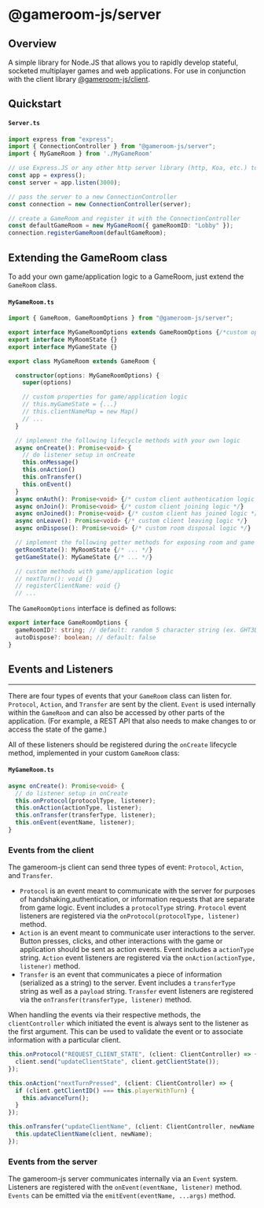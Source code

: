 # @gameroom-js/server

## Overview

A simple library for Node.JS that allows you to rapidly develop stateful, socketed multiplayer games and web applications. For use in conjunction with the client library [@gameroom-js/client](https://github.com/jbierfeldt/gameroom-js/tree/master/packages/client).


## Quickstart

#### **`Server.ts`**
```typescript
import express from "express";
import { ConnectionController } from "@gameroom-js/server";
import { MyGameRoom } from './MyGameRoom'

// use Express.JS or any other http server library (http, Koa, etc.) to create a server
const app = express();
const server = app.listen(3000);

// pass the server to a new ConnectionController
const connection = new ConnectionController(server);

// create a GameRoom and register it with the ConnectionController
const defaultGameRoom = new MyGameRoom({ gameRoomID: "Lobby" });
connection.registerGameRoom(defaultGameRoom);
```

## Extending the GameRoom class

To add your own game/application logic to a GameRoom, just extend the `GameRoom` class.

#### **`MyGameRoom.ts`**
```typescript
import { GameRoom, GameRoomOptions } from "@gameroom-js/server";

export interface MyGameRoomOptions extends GameRoomOptions {/*custom options interface*/}
export interface MyRoomState {}
export interface MyGameState {}

export class MyGameRoom extends GameRoom {

  constructor(options: MyGameRoomOptions) {
    super(options)

    // custom properties for game/application logic 
    // this.myGameState = {...}
    // this.clientNameMap = new Map()
    // ...
  }

  // implement the following lifecycle methods with your own logic
  async onCreate(): Promise<void> {
    // do listener setup in onCreate
    this.onMessage() 
    this.onAction()
    this.onTransfer()
    this.onEvent()
  }
  async onAuth(): Promise<void> {/* custom client authentication logic */}
  async onJoin(): Promise<void> {/* custom client joining logic */}
  async onJoined(): Promise<void> {/* custom client has joined logic */}
  async onLeave(): Promise<void> {/* custom client leaving logic */}
  async onDispose(): Promise<void> {/* custom room disposal logic */}

  // implement the following getter methods for exposing room and game state
  getRoomState(): MyRoomState {/* ... */}
  getGameState(): MyGameState {/* ... */}

  // custom methods with game/application logic
  // nextTurn(): void {}
  // registerClientName: void {}
  // ...
```

The `GameRoomOptions` interface is defined as follows:

```typescript
export interface GameRoomOptions {
  gameRoomID?: string; // default: random 5 character string (ex. GHT3D)
  autoDispose?: boolean; // default: false
}
```

## Events and Listeners

---

There are four types of events that your `GameRoom` class can listen for. `Protocol`, `Action`, and `Transfer` are sent by the client. `Event` is used internally within the `GameRoom` and can also be accessed by other parts of the application. (For example, a REST API that also needs to make changes to or access the state of the game.)

All of these listeners should be registered during the `onCreate` lifecycle method, implemented in your custom `GameRoom` class:

#### **`MyGameRoom.ts`**
```typescript
async onCreate(): Promise<void> {
  // do listener setup in onCreate
  this.onProtocol(protocolType, listener);
  this.onAction(actionType, listener);
  this.onTransfer(transferType, listener);
  this.onEvent(eventName, listener);
}
```

### Events from the client

The gameroom-js client can send three types of event: `Protocol`, `Action`, and `Transfer`.

- `Protocol` is an event meant to communicate with the server for purposes of handshaking,authentication, or information requests that are separate from game logic. Event includes a `protocolType` string. `Protocol` event listeners are registered via the `onProtocol(protocolType, listener)` method.
- `Action` is an event meant to communicate user interactions to the server. Button presses, clicks, and other interactions with the game or application should be sent as action events. Event includes a `actionType` string. `Action` event listeners are registered via the `onAction(actionType, listener)` method.
- `Transfer` is an event that communicates a piece of information (serialized as a string) to the server. Event includes a `transferType` string as well as a `payload` string. `Transfer` event listeners are registered via the `onTransfer(transferType, listener)` method.

When handling the events via their respective methods, the `clientController` which initiated the event is always sent to the listener as the first argument. This can be used to validate the event or to associate information with a particular client.

```typescript
this.onProtocol("REQUEST_CLIENT_STATE", (client: ClientController) => {
  client.send("updateClientState", client.getClientState());
});

this.onAction("nextTurnPressed", (client: ClientController) => {
  if (client.getClientID() === this.playerWithTurn) {
    this.advanceTurn();
  }
});

this.onTransfer("updateClientName", (client: ClientController, newName: string) => {
  this.updateClientName(client, newName);
});
```

### Events from the server

The gameroom-js server communicates internally via an `Event` system. Listeners are registered with the `onEvent(eventName, listener)` method. `Events` can be emitted via the `emitEvent(eventName, ...args)` method.